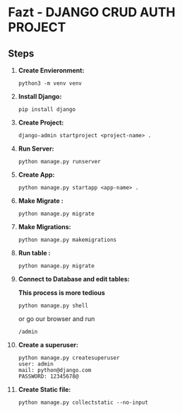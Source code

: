 # Fazt - DJANGO CRUD AUTH PROJECT

## Steps

1. **Create Envieronment:**

    ```
    python3 -m venv venv
    ```

2. **Install Django:**

    ```
    pip install django
    ```

3. **Create Project:**

    ```
    django-admin startproject <project-name> .
    ```

4. **Run Server:**

    ```
    python manage.py runserver
    ```

5. **Create App:**

    ```
    python manage.py startapp <app-name> .
    ```

6. **Make Migrate :**

    ```
    python manage.py migrate
    ```

7. **Make Migrations:**

    ```
    python manage.py makemigrations
    ```

8. **Run table :**

    ```
    python manage.py migrate
    ```

9. **Connect to Database and edit tables:**

    **This process is more tedious**

    ```
    python manage.py shell
    ```

    or go our browser and run

    ```
    /admin
    ```

10. **Create a superuser:**

    ```
    python manage.py createsuperuser
    user: admin
    mail: python@django.com
    PASSWORD: 12345678@
    ```

11. **Create Static file:**

    ```
    python manage.py collectstatic --no-input
    ```